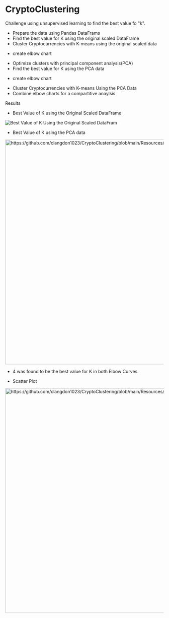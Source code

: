 # CryptoClustering

Challenge using unsupervised learning to find the best value fo "k".

* Prepare the data using Pandas DataFrams
* Find the best value for K using the original scaled DataFrame
*  Cluster Cryptocurrencies with K-means using the original scaled data
  - create elbow chart
*  Optimize clusters with principal component analysis(PCA)
*  Find the best value for K using the PCA data
  - create elbow chart
* Cluster Cryptocurrencies with K-means Using the PCA Data
* Combine elbow charts for a compartitive anaylsis


Results

* Best Value of K using the Original Scaled DataFrame
  
![Best Value of K Using the Original Scaled DataFram]("https://github.com/clangdon1023/CryptoClustering/blob/main/Resources/Original%20Data.png")


* Best Value of K using the PCA data
  
<img width="714" alt="https://github.com/clangdon1023/CryptoClustering/blob/main/Resources/PCA%20Elbow.png">


* 4 was found to be the best value for K in both Elbow Curves

* Scatter Plot
  
<img width="714" alt="https://github.com/clangdon1023/CryptoClustering/blob/main/Resources/Scatter%20Plot.png">
